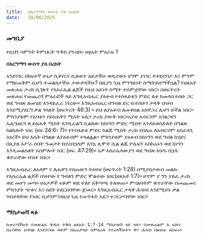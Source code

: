 ```yaml
---
title:  በእርግማን ውስጥ ያለ በረከት
date:   28/06/2025
---
```


### መግቢያ

የዚህን ሳምንት ትምህርት ጥቅስ ያንብቡ፡ ዘጸአት ምዕራፍ 1

**በእርግማን ውስጥ ያለ በረከት**

አንድነገር በከፍተኛ ሁኔታ ሲቀየርና ሲለወጥ አይታችሁ ወዲያውኑ ደግሞ ያነገር ተቀይሮባዶ እና ምንም የማይጠቅም ሲሆን ተመልክታችሁ ታውቃላችሁ? በዚያን ጊዜ ምንዓይነት ስሜትይሰማችኋል? የዘጸአት መጽሐፍ ታሪክ ሲገለጥ የእስራኤል ልጆች የዚህ አይነት ስሜት ተሰምቷቸው ነበር። በዘፍጥረት መጽሐፍ የመጨረሻ ምዕራፎች ላይ እግዚአብሔር ያዕቆብ የተስፋይቱን ምድር ለቆ ከመላቤተሰቡ ጋር ወደ ግብጽ ለመሄድ እንዳይፈራ ነገረው። እግዚአብሔር በግብፅ ድር ቤተሰቡን ታላቅ ህዝብ እንደሚያደርግ ቃል ገባለት (ዘፍጥረት 46:3) ።
ይህ ለያዕቆብ ለመቀበል አስቸጋሪ ሊሆን ይችል ነበር፡፡ ምክንያቱም የአባቱን የይስሐቅን ሚስት ፍለጋ ታሪክ ያውቅ ነበር።አያቱ አብርሃም አገልጋዩን ኤሊዔዘርን ለ ይስሐቅ ሚስት እንዲፈልግ ሲልከው ከከነዓን ምድር ሚስት እንዳይወስድለት በግልጽ ከልክሎት ነበር (ዘፍ 24:6፣ 7)። የተስፋይቱ ምድር ከልጁ ሚስት ታሪክ የበለጠ ለአብርሃም አስፈላጊ ነበረች። ይህ እሴት በግልጽ ለያዕቆብም ተላልፏል፡፡ ምክንያቱም ያዕቆብ ከከነዓን ወደ ግብፅ ከሄደና በዚያለ አሥራ ሰባት ዓመታት ከኖረበኋላም እንኳ ሊሞት ሲል ልጁ ዮሴፍን አስከሬኑን ወደ ከነዓን እንዲመልስለት አስምሎት ነበር (ዘፍ. 47:29)። አዎ እስራኤላውያን ወደ ግብጽ ከሄዱ በኋላ ቁጥራቸው በዝቶ ነበር። 

እግዚአብሔር ለአዳም ና ለሔዋን የሰጠውን ትዕዛዝ (ዘፍጥረት 1:28) በሚያስታውስ መልኩ የእስራኤል ልጆች በዝተው የ ግብፅን ምድር ሞልተው ነበር(ዘጸአት 1:7)። ሆኖም ያ ግን ያለፈ ታሪክ ወደ መሆን መጣ። ሁኔታዎች ፍፁም ወደ ተለየ አቅጣጫ ተለወጡ። ምናልባትም ቁጥራቸው በመጨመሩ ምክንያት ጭቆና እና ስደት ይደርስባቸው ጀመር። እግዚአብሔር ታላቅ ሕዝብ እንደሚሆኑ ቃል ገብቶላቸው የነበር ቢሆንም፤በዚህ ጊዜ የመጥፋት አደጋ ተጋርጦባቸው ነበር።

### ማስታወሻ ጻፉ

`ከመረጣችሁት የመጽሐፍ ቅዱስ ጥቅስ ዘጸአት 1:7-14 ማስታወሻ ላይ ጻፉ። በመቀጠልም ክ ፍሉን በራሳቸሁ አባባል እንደገናጻፉ ወይም በአጠቃላይ በምዕራፉ የተረዳችሁትን ዋና ሐሳብ በጽሁፍ አስፍሩ።`